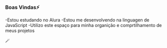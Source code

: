 ### Boas Vindas⚡

-Estou estudando no Alura
-Estou me desenvolvendo na linguagen de JavaScript
-Utilizo este espaço para minha organição e comprtilhamento de meus projetos

🪄
